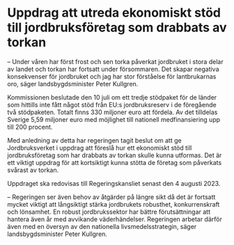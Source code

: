 # Uppdrag att utreda ekonomiskt stöd till jordbruksföretag som drabbats av torkan

– Under våren har först frost och sen torka påverkat jordbruket i stora delar av landet och torkan har fortsatt under försommaren. Det skapar negativa konsekvenser för jordbruket och jag har stor förståelse för lantbrukarnas oro, säger landsbygdsminister Peter Kullgren.

Kommissionen beslutade den 10 juli om ett tredje stödpaket för de länder som hittills inte fått något stöd från EU:s jordbruksreserv i de föregående två stödpaketen. Totalt finns 330 miljoner euro att fördela. Av det tilldelas Sverige 5,59 miljoner euro med möjlighet till nationell medfinansiering upp till 200 procent.

Med anledning av detta har regeringen tagit beslut om att ge Jordbruksverket i uppdrag att föreslå hur ett ekonomiskt stöd till jordbruksföretag som har drabbats av torkan skulle kunna utformas. Det är ett viktigt uppdrag för att kortsiktigt kunna stötta de företag som påverkats svårast av torkan.

Uppdraget ska redovisas till Regeringskansliet senast den 4 augusti 2023.

– Regeringen ser även behov av åtgärder på längre sikt då det är fortsatt mycket viktigt att långsiktigt stärka jordbrukets robusthet, konkurrenskraft och lönsamhet. En robust jordbrukssektor har bättre förutsättningar att hantera även år med avvikande väderhändelser. Regeringen arbetar därför även med en översyn av den nationella livsmedelsstrategin, säger landsbygdsminister Peter Kullgren.
